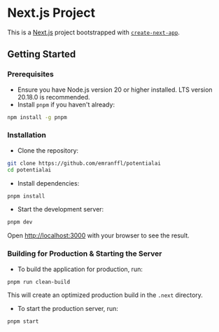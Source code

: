 # Next.js Project

This is a [Next.js](https://nextjs.org) project bootstrapped with [`create-next-app`](https://nextjs.org/docs/app/api-reference/cli/create-next-app).

## Getting Started

### Prerequisites

- Ensure you have Node.js version 20 or higher installed. LTS version 20.18.0 is recommended.
- Install `pnpm` if you haven't already:

```bash
npm install -g pnpm
```

### Installation

- Clone the repository:

```bash
git clone https://github.com/emranffl/potentialai
cd potentialai
```

- Install dependencies:

```bash
pnpm install
```

- Start the development server:

```bash
pnpm dev
```

Open [http://localhost:3000](http://localhost:3000) with your browser to see the result.

### Building for Production & Starting the Server

- To build the application for production, run:

```bash
pnpm run clean-build
```

This will create an optimized production build in the `.next` directory.

- To start the production server, run:

```bash
pnpm start
```
